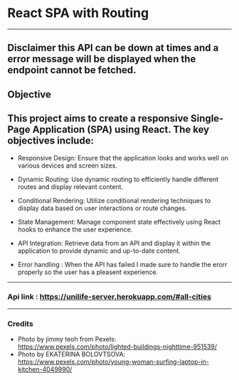 # React SPA with Routing 
---
## Disclaimer this API can be down at times and a error message will be displayed when the endpoint cannot be fetched.
## Objective
## This project aims to create a responsive Single-Page Application (SPA) using React. The key objectives include:

* Responsive Design: Ensure that the application looks and works well on various devices and screen sizes.

* Dynamic Routing: Use dynamic routing to efficiently handle different routes and display relevant content.

* Conditional Rendering: Utilize conditional rendering techniques to display data based on user interactions or route changes.

* State Management: Manage component state effectively using React hooks to enhance the user experience.

* API Integration: Retrieve data from an API and display it within the application to provide dynamic and up-to-date content.

* Error handling : When the API has failed I made sure to handle the erorr properly so the user has a pleasent experience. 
---
### Api link : https://unilife-server.herokuapp.com/#all-cities

---
### Credits 
* Photo by jimmy teoh from Pexels: https://www.pexels.com/photo/lighted-buildings-nighttime-951539/
* Photo by EKATERINA  BOLOVTSOVA: https://www.pexels.com/photo/young-woman-surfing-laptop-in-kitchen-4049990/
